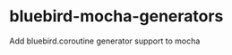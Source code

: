 bluebird-mocha-generators
=========================

Add bluebird.coroutine generator support to mocha
